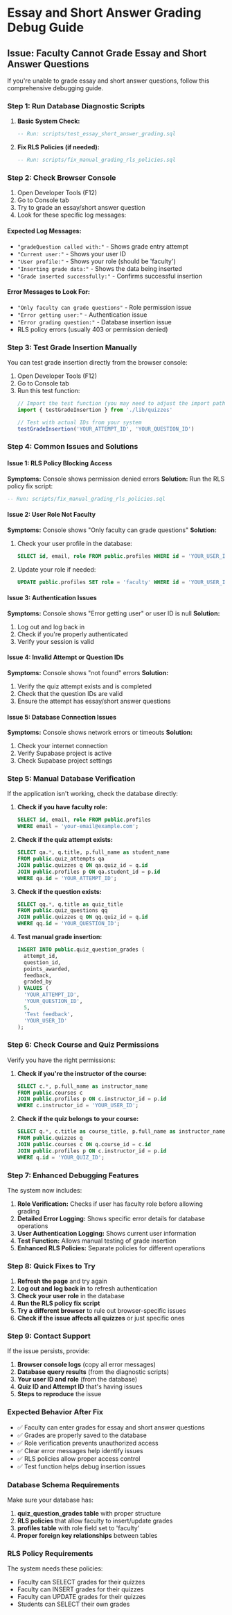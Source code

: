# Essay and Short Answer Grading Debug Guide

## Issue: Faculty Cannot Grade Essay and Short Answer Questions

If you're unable to grade essay and short answer questions, follow this comprehensive debugging guide.

### Step 1: Run Database Diagnostic Scripts

1. **Basic System Check:**
   ```sql
   -- Run: scripts/test_essay_short_answer_grading.sql
   ```

2. **Fix RLS Policies (if needed):**
   ```sql
   -- Run: scripts/fix_manual_grading_rls_policies.sql
   ```

### Step 2: Check Browser Console

1. Open Developer Tools (F12)
2. Go to Console tab
3. Try to grade an essay/short answer question
4. Look for these specific log messages:

#### Expected Log Messages:
- `"gradeQuestion called with:"` - Shows grade entry attempt
- `"Current user:"` - Shows your user ID
- `"User profile:"` - Shows your role (should be 'faculty')
- `"Inserting grade data:"` - Shows the data being inserted
- `"Grade inserted successfully:"` - Confirms successful insertion

#### Error Messages to Look For:
- `"Only faculty can grade questions"` - Role permission issue
- `"Error getting user:"` - Authentication issue
- `"Error grading question:"` - Database insertion issue
- RLS policy errors (usually 403 or permission denied)

### Step 3: Test Grade Insertion Manually

You can test grade insertion directly from the browser console:

1. Open Developer Tools (F12)
2. Go to Console tab
3. Run this test function:
   ```javascript
   // Import the test function (you may need to adjust the import path)
   import { testGradeInsertion } from './lib/quizzes'
   
   // Test with actual IDs from your system
   testGradeInsertion('YOUR_ATTEMPT_ID', 'YOUR_QUESTION_ID')
   ```

### Step 4: Common Issues and Solutions

#### Issue 1: RLS Policy Blocking Access
**Symptoms:** Console shows permission denied errors
**Solution:** Run the RLS policy fix script:
```sql
-- Run: scripts/fix_manual_grading_rls_policies.sql
```

#### Issue 2: User Role Not Faculty
**Symptoms:** Console shows "Only faculty can grade questions"
**Solution:** 
1. Check your user profile in the database:
   ```sql
   SELECT id, email, role FROM public.profiles WHERE id = 'YOUR_USER_ID';
   ```
2. Update your role if needed:
   ```sql
   UPDATE public.profiles SET role = 'faculty' WHERE id = 'YOUR_USER_ID';
   ```

#### Issue 3: Authentication Issues
**Symptoms:** Console shows "Error getting user" or user ID is null
**Solution:**
1. Log out and log back in
2. Check if you're properly authenticated
3. Verify your session is valid

#### Issue 4: Invalid Attempt or Question IDs
**Symptoms:** Console shows "not found" errors
**Solution:**
1. Verify the quiz attempt exists and is completed
2. Check that the question IDs are valid
3. Ensure the attempt has essay/short answer questions

#### Issue 5: Database Connection Issues
**Symptoms:** Console shows network errors or timeouts
**Solution:**
1. Check your internet connection
2. Verify Supabase project is active
3. Check Supabase project settings

### Step 5: Manual Database Verification

If the application isn't working, check the database directly:

1. **Check if you have faculty role:**
   ```sql
   SELECT id, email, role FROM public.profiles 
   WHERE email = 'your-email@example.com';
   ```

2. **Check if the quiz attempt exists:**
   ```sql
   SELECT qa.*, q.title, p.full_name as student_name
   FROM public.quiz_attempts qa
   JOIN public.quizzes q ON qa.quiz_id = q.id
   JOIN public.profiles p ON qa.student_id = p.id
   WHERE qa.id = 'YOUR_ATTEMPT_ID';
   ```

3. **Check if the question exists:**
   ```sql
   SELECT qq.*, q.title as quiz_title
   FROM public.quiz_questions qq
   JOIN public.quizzes q ON qq.quiz_id = q.id
   WHERE qq.id = 'YOUR_QUESTION_ID';
   ```

4. **Test manual grade insertion:**
   ```sql
   INSERT INTO public.quiz_question_grades (
     attempt_id,
     question_id,
     points_awarded,
     feedback,
     graded_by
   ) VALUES (
     'YOUR_ATTEMPT_ID',
     'YOUR_QUESTION_ID',
     5,
     'Test feedback',
     'YOUR_USER_ID'
   );
   ```

### Step 6: Check Course and Quiz Permissions

Verify you have the right permissions:

1. **Check if you're the instructor of the course:**
   ```sql
   SELECT c.*, p.full_name as instructor_name
   FROM public.courses c
   JOIN public.profiles p ON c.instructor_id = p.id
   WHERE c.instructor_id = 'YOUR_USER_ID';
   ```

2. **Check if the quiz belongs to your course:**
   ```sql
   SELECT q.*, c.title as course_title, p.full_name as instructor_name
   FROM public.quizzes q
   JOIN public.courses c ON q.course_id = c.id
   JOIN public.profiles p ON c.instructor_id = p.id
   WHERE q.id = 'YOUR_QUIZ_ID';
   ```

### Step 7: Enhanced Debugging Features

The system now includes:

1. **Role Verification:** Checks if user has faculty role before allowing grading
2. **Detailed Error Logging:** Shows specific error details for database operations
3. **User Authentication Logging:** Shows current user information
4. **Test Function:** Allows manual testing of grade insertion
5. **Enhanced RLS Policies:** Separate policies for different operations

### Step 8: Quick Fixes to Try

1. **Refresh the page** and try again
2. **Log out and log back in** to refresh authentication
3. **Check your user role** in the database
4. **Run the RLS policy fix script**
5. **Try a different browser** to rule out browser-specific issues
6. **Check if the issue affects all quizzes** or just specific ones

### Step 9: Contact Support

If the issue persists, provide:

1. **Browser console logs** (copy all error messages)
2. **Database query results** (from the diagnostic scripts)
3. **Your user ID and role** (from the database)
4. **Quiz ID and Attempt ID** that's having issues
5. **Steps to reproduce** the issue

### Expected Behavior After Fix

- ✅ Faculty can enter grades for essay and short answer questions
- ✅ Grades are properly saved to the database
- ✅ Role verification prevents unauthorized access
- ✅ Clear error messages help identify issues
- ✅ RLS policies allow proper access control
- ✅ Test function helps debug insertion issues

### Database Schema Requirements

Make sure your database has:

1. **quiz_question_grades table** with proper structure
2. **RLS policies** that allow faculty to insert/update grades
3. **profiles table** with role field set to 'faculty'
4. **Proper foreign key relationships** between tables

### RLS Policy Requirements

The system needs these policies:
- Faculty can SELECT grades for their quizzes
- Faculty can INSERT grades for their quizzes  
- Faculty can UPDATE grades for their quizzes
- Students can SELECT their own grades
































